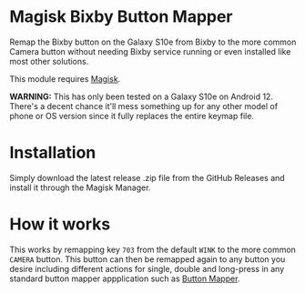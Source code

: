# Magisk Bixby Button Mapper
Remap the Bixby button on the Galaxy S10e from Bixby to the more common Camera button without needing Bixby service running or even installed like most other solutions.

This module requires [Magisk](https://github.com/topjohnwu/Magisk).

**WARNING:** This has only been tested on a Galaxy S10e on Android 12. There's a decent chance it'll mess something up for any other model of phone or OS version since it fully replaces the entire keymap file.

# Installation
Simply download the latest release .zip file from the GitHub Releases and install it through the Magisk Manager.

# How it works
This works by remapping key `703` from the default `WINK` to the more common `CAMERA` button. This button can then be remapped again to any button you desire including different actions for single, double and long-press in any standard button mapper appplication such as [Button Mapper](https://play.google.com/store/apps/details?id=flar2.homebutton).
